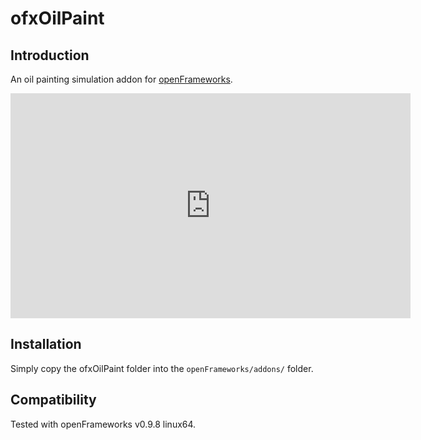ofxOilPaint
=====================================

Introduction
------------

An oil painting simulation addon for [openFrameworks](http://openframeworks.cc).

<iframe src="https://player.vimeo.com/video/82104781?title=0&byline=0&portrait=0" width="640" height="360" frameborder="0" webkitallowfullscreen mozallowfullscreen allowfullscreen></iframe><script src="https://player.vimeo.com/api/player.js"></script>

Installation
------------

Simply copy the ofxOilPaint folder into the `openFrameworks/addons/` folder.

Compatibility
------------

Tested with openFrameworks v0.9.8 linux64.
